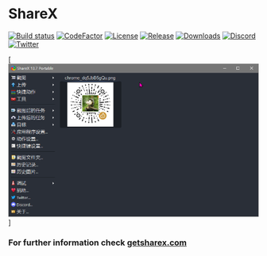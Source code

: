 # ShareX

[![Build status](https://img.shields.io/appveyor/build/ShareX/ShareX?label=Build&cacheSeconds=3600)](https://ci.appveyor.com/project/ShareX/sharex)
[![CodeFactor](https://img.shields.io/codefactor/grade/github/ShareX/ShareX?label=CodeFactor&cacheSeconds=3600)](https://www.codefactor.io/repository/github/sharex/sharex)
[![License](https://img.shields.io/github/license/ShareX/ShareX?label=License&color=brightgreen&cacheSeconds=3600)](./LICENSE.txt)
[![Release](https://img.shields.io/github/v/release/ShareX/ShareX?label=Release&color=brightgreen&cacheSeconds=3600)](https://github.com/ShareX/ShareX/releases/latest)
[![Downloads](https://img.shields.io/github/downloads/ShareX/ShareX/total?label=Downloads&cacheSeconds=3600)](https://getsharex.com/downloads/)
[![Discord](https://img.shields.io/discord/194170124859736065?label=Discord&cacheSeconds=3600)](https://discord.gg/ShareX)
[![Twitter](https://img.shields.io/twitter/follow/ShareX?cacheSeconds=3600)](https://twitter.com/ShareX)

[![Screenshot](ShareX_2dcZpfl5QC.png )]

### For further information check [getsharex.com](https://getsharex.com)
